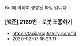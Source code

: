 Bot에 의하여 생성된 파일 입니다. 
### [백준] 2169번 - 로봇 조종하기 
- https://taxijjang.tistory.com/14 
- 2020-02-07 16:23:11 
